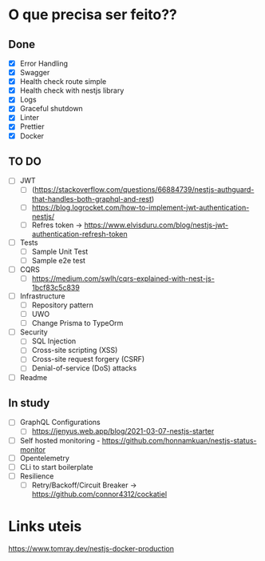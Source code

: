 # O que precisa ser feito??

## Done
- [X] Error Handling
- [X] Swagger
- [X] Health check route simple
- [X] Health check with nestjs library
- [X] Logs
- [X] Graceful shutdown 
- [X] Linter
- [X] Prettier
- [X] Docker

## TO DO
- [ ] JWT
  - [ ] (https://stackoverflow.com/questions/66884739/nestjs-authguard-that-handles-both-graphql-and-rest)
  - [ ] https://blog.logrocket.com/how-to-implement-jwt-authentication-nestjs/
  - [ ] Refres token -> https://www.elvisduru.com/blog/nestjs-jwt-authentication-refresh-token
- [ ] Tests 
  - [ ] Sample Unit Test
  - [ ] Sample e2e test
- [ ] CQRS
  - [ ] https://medium.com/swlh/cqrs-explained-with-nest-js-1bcf83c5c839
- [ ] Infrastructure
  - [ ] Repository pattern
  - [ ] UWO
  - [ ] Change Prisma to TypeOrm
- [ ] Security
  - [ ] SQL Injection
  - [ ] Cross-site scripting (XSS)
  - [ ] Cross-site request forgery (CSRF)
  - [ ] Denial-of-service (DoS) attacks
- [ ] Readme

## In study
- [ ] GraphQL Configurations
  - [ ] https://jenyus.web.app/blog/2021-03-07-nestjs-starter
- [ ] Self hosted monitoring - https://github.com/honnamkuan/nestjs-status-monitor
- [ ] Opentelemetry
- [ ] CLi to start boilerplate
- [ ] Resilience
  - [ ] Retry/Backoff/Circuit Breaker -> https://github.com/connor4312/cockatiel  

# Links uteis

https://www.tomray.dev/nestjs-docker-production
